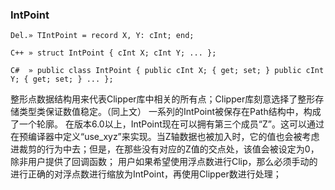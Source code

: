 ### **IntPoint**

```
Del.» TIntPoint = record X, Y: cInt; end;

C++ » struct IntPoint { cInt X; cInt Y; ... };

C#  » public class IntPoint { public cInt X; { get; set; } public cInt Y; { get; set; } ... };
```

整形点数据结构用来代表Clipper库中相关的所有点；Clipper库刻意选择了整形存储类型类保证数值稳定。（同上文）
一系列的IntPoint被保存在Path结构中，构成了一个轮廓。
在版本6.0以上，IntPoint现在可以拥有第三个成员“Z”。这可以通过在预编译器中定义“use_xyz”来实现。当Z轴数据也被加入时，它的值也会被考虑进裁剪的行为中去；但是，在那些没有对应的Z值的交点处，该值会被设定为0，除非用户提供了回调函数；
用户如果希望使用浮点数进行Clip，那么必须手动的进行正确的对浮点数进行缩放为IntPoint，再使用Clipper数进行处理；